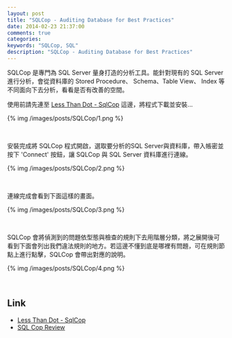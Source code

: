 ```yaml
---
layout: post
title: "SQLCop - Auditing Database for Best Practices"
date: 2014-02-23 21:37:00
comments: true
categories: 
keywords: "SQLCop, SQL"
description: "SQLCop - Auditing Database for Best Practices"
---
```


SQLCop 是專門為 SQL Server 量身打造的分析工具。能針對現有的 SQL Server 進行分析，會從資料庫的 Stored Procedure、 Schema、Table View、 Index 等不同面向下去分析，看看是否有改善的空間。 

<!-- More -->

使用前請先連至 [Less Than Dot - SqlCop](http://sqlcop.lessthandot.com/) 這邊，將程式下載並安裝...  

{% img /images/posts/SQLCop/1.png %}

<br/>

安裝完成將 SQLCop 程式開啟，選取要分析的SQL Server與資料庫，帶入帳密並按下 'Connect' 按鈕，讓 SQLCop 與 SQL Server 資料庫進行連線。 

{% img /images/posts/SQLCop/2.png %}

<br/>

連線完成會看到下面這樣的畫面。 

{% img /images/posts/SQLCop/3.png %}

<br/>

SQLCop  會將偵測到的問題依型態與檢查的規則下去用階層分類，將之展開後可看到下面會列出我們違法規則的地方。若這邊不懂到底是哪裡有問題，可在規則節點上進行點擊，SQLCop 會帶出對應的說明。

{% img /images/posts/SQLCop/4.png %}

<br/>

Link
----
* [Less Than Dot - SqlCop](http://sqlcop.lessthandot.com/)
* [SQL Cop Review](https://www.simple-talk.com/sql/sql-tools/sql-cop-review/)
